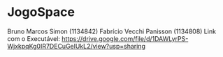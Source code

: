 # JogoSpace 
Bruno Marcos Simon (1134842)
Fabrício Vecchi Panisson (1134808)
Link com o Executável: https://drive.google.com/file/d/1DAWLyrPS-WjxkpqKg0IR7DECuGelUkL2/view?usp=sharing
